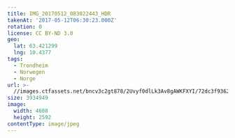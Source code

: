```yaml
---
title: IMG_20170512_083022443_HDR
takenAt: '2017-05-12T06:30:23.000Z'
rotation: 0
license: CC BY-ND 3.0
geo:
  lat: 63.421299
  lng: 10.4377
tags:
  - Trondheim
  - Norwegen
  - Norge
url: >-
  //images.ctfassets.net/bncv3c2gt878/2Uvyf0dlLk3Av8gAWKFXYI/72dc3f93624c2e12faee96001cae1535/img_20170512_083022443_hdr_34265127660_o
size: 3934949
image:
  width: 4608
  height: 2592
contentType: image/jpeg
---
```


